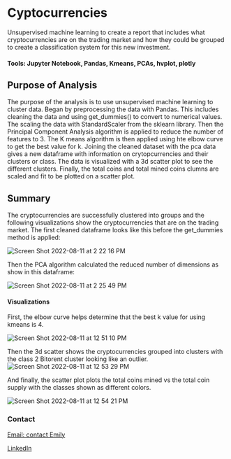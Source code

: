# Cyptocurrencies
Unsupervised machine learning to create a report that includes what cryptocurrencies are on the trading market and how they could be grouped to create a classification system for this new investment.

#### Tools: Jupyter Notebook, Pandas, Kmeans, PCAs, hvplot, plotly

## Purpose of Analysis
The purpose of the analysis is to use unsupervised machine learning to cluster data. Began by preprocessing the data with Pandas. This includes cleaning the data and using get_dummies() to convert to numerical values. The scaling the data with StandardScaler from the sklearn library. Then the Principal Component Analysis algorithm is applied to reduce the number of features to 3. The K means algorithm is then applied using hte elbow curve to get the best value for k. Joining the cleaned dataset with the pca data gives a new dataframe with information on crytopcurrencies and their clusters or class. The data is visualized with a 3d scatter plot to see the different clusters. Finally, the total coins and total mined coins clumns are scaled and fit to be plotted on a scatter plot. 

## Summary 
The cryptocurrencies are successfully clustered into groups and the following visualizations show the cryptocurrencies that are on the trading market. 
The first cleaned dataframe looks like this before the get_dummies method is applied:

![Screen Shot 2022-08-11 at 2 22 16 PM](https://user-images.githubusercontent.com/99676466/184235283-96e8e3ce-534a-4fb6-a79a-4a910f6bedec.png)

Then the PCA algorithm calculated the reduced number of dimensions as show in this dataframe:

![Screen Shot 2022-08-11 at 2 25 49 PM](https://user-images.githubusercontent.com/99676466/184235988-894ab38f-7170-4a31-ace1-28f851b3feaf.png)

#### Visualizations
First, the elbow curve helps determine that the best k value for using kmeans is 4. 

![Screen Shot 2022-08-11 at 12 51 10 PM](https://user-images.githubusercontent.com/99676466/184233327-cf3a5be7-e7e5-4e4d-843b-64c0e19fa541.png)

Then the 3d scatter shows the cryptocurrencies grouped into clusters with the class 2 Bitorent cluster looking like an outlier. 
![Screen Shot 2022-08-11 at 12 53 29 PM](https://user-images.githubusercontent.com/99676466/184233369-5de44b8e-e3c4-4cfd-b68a-5c1854590746.png)

And finally, the  scatter plot plots the total coins mined vs the total coin supply with the classes shown as different colors.

![Screen Shot 2022-08-11 at 12 54 21 PM](https://user-images.githubusercontent.com/99676466/184233401-a78ea25c-4406-428c-961d-3f0c71ec4b6a.png)

### Contact

[Email: contact Emily](emaynard10@gmail.com)

[LinkedIn](https://www.linkedin.com/in/emily-a-maynard/)

